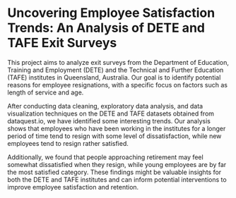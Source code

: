 # Uncovering Employee Satisfaction Trends: An Analysis of DETE and TAFE Exit Surveys

This project aims to analyze exit surveys from the Department of Education, Training and Employment (DETE) and the Technical and Further Education (TAFE) institutes in Queensland, Australia. Our goal is to identify potential reasons for employee resignations, with a specific focus on factors such as length of service and age.

After conducting data cleaning, exploratory data analysis, and data visualization techniques on the DETE and TAFE datasets obtained from dataquest.io, we have identified some interesting trends. Our analysis shows that employees who have been working in the institutes for a longer period of time tend to resign with some level of dissatisfaction, while new employees tend to resign rather satisfied.

Additionally, we found that people approaching retirement may feel somewhat dissatisfied when they resign, while young employees are by far the most satisfied category. These findings might be valuable insights for both the DETE and TAFE institutes and can inform potential interventions to improve employee satisfaction and retention.

